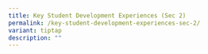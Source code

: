 ```yaml
---
title: Key Student Development Experiences (Sec 2)
permalink: /key-student-development-experiences-sec-2/
variant: tiptap
description: ""
---
```

